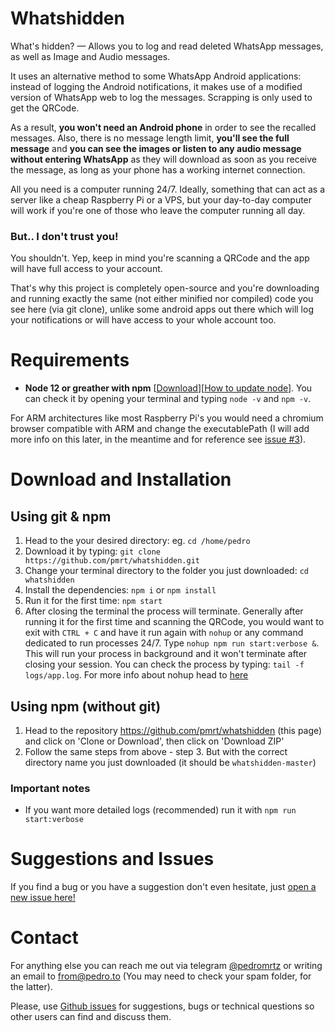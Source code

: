 # Whatshidden

What's hidden? — Allows you to log and read deleted WhatsApp messages, as well as Image and Audio messages.

It uses an alternative method to some WhatsApp Android applications: instead of logging the Android notifications, it makes use of a modified version of WhatsApp web to log the messages. Scrapping is only used to get the QRCode.

As a result, **you won't need an Android phone** in order to see the recalled messages. Also, there is no message length limit, **you'll see the full message** and **you can see the images or listen to any audio message without entering WhatsApp** as they will download as soon as you receive the message, as long as your phone has a working internet connection.

All you need is a computer running 24/7. Ideally, something that can act as a server like a cheap Raspberry Pi or a VPS, but your day-to-day computer will work if you're one of those who leave the computer running all day.

### But.. I don't trust you!

You shouldn't. Yep, keep in mind you're scanning a QRCode and the app will have full access to your account.

That's why this project is completely open-source and you're downloading and running exactly the same (not either minified nor compiled) code you see here (via git clone), unlike some android apps out there which will log your notifications or will have access to your whole account too.

# Requirements
- **Node 12 or greather with npm** [[Download](https://nodejs.org/en/download/)][[How to update node](https://stackoverflow.com/questions/8191459/how-do-i-update-node-js)]. You can check it by opening your terminal and typing `node -v` and `npm -v`.

For ARM architectures like most Raspberry Pi's you would need a chromium browser compatible with ARM and change the executablePath (I will add more info on this later, in the meantime and for reference see [issue #3](https://github.com/pmrt/whatshidden/issues/3)).

# Download and Installation

## Using git & npm

1. Head to the your desired directory: eg. `cd /home/pedro`
2. Download it by typing: `git clone https://github.com/pmrt/whatshidden.git`
3. Change your terminal directory to the folder you just downloaded: `cd whatshidden`
4. Install the dependencies: `npm i` or `npm install`
5. Run it for the first time: `npm start`
6. After closing the terminal the process will terminate. Generally after running it for the first time and scanning the QRCode, you would want to exit with `CTRL + C` and have it run again with `nohup` or any command dedicated to run processes 24/7. Type `nohup npm run start:verbose &`. This will run your process in background and it won't terminate after closing your session. You can check the process by typing: `tail -f logs/app.log`. For more info about nohup head to [here](https://www.computerhope.com/unix/unohup.htm)

## Using npm (without git)
1. Head to the repository https://github.com/pmrt/whatshidden (this page) and click on 'Clone or Download', then click on 'Download ZIP'
2. Follow the same steps from above - step 3. But with the correct directory name you just downloaded (it should be `whatshidden-master`)

### Important notes

- If you want more detailed logs (recommended) run it with `npm run start:verbose`

# Suggestions and Issues
If you find a bug or you have a suggestion don't even hesitate, just [open a new issue here!](https://github.com/pmrt/whatshidden/issues/new)

# Contact
For anything else you can reach me out via telegram [@pedromrtz](https://t.me/pedromrtz) or writing an email to [from@pedro.to](mailto:from@pedro.to) (You may need to check your spam folder, for the latter).

Please, use [Github issues](https://github.com/pmrt/whatshidden/issues/new) for suggestions, bugs or technical questions so other users can find and discuss them.